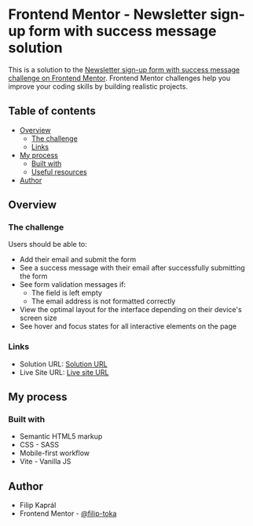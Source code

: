 # Frontend Mentor - Newsletter sign-up form with success message solution

This is a solution to the [Newsletter sign-up form with success message challenge on Frontend Mentor](https://www.frontendmentor.io/challenges/newsletter-signup-form-with-success-message-3FC1AZbNrv). Frontend Mentor challenges help you improve your coding skills by building realistic projects. 

## Table of contents

- [Overview](#overview)
  - [The challenge](#the-challenge)
  - [Links](#links)
- [My process](#my-process)
  - [Built with](#built-with)
  - [Useful resources](#useful-resources)
- [Author](#author)

## Overview

### The challenge

Users should be able to:

- Add their email and submit the form
- See a success message with their email after successfully submitting the form
- See form validation messages if:
  - The field is left empty
  - The email address is not formatted correctly
- View the optimal layout for the interface depending on their device's screen size
- See hover and focus states for all interactive elements on the page

### Links

- Solution URL: [Solution URL](https://github.com/filip-toka/fem-newsletter-sign-up-with-success-message)
- Live Site URL: [Live site URL](https://filip-toka.github.io/fem-newsletter-sign-up-with-success-message)

## My process

### Built with

- Semantic HTML5 markup
- CSS - SASS
- Mobile-first workflow
- Vite - Vanilla JS

## Author

- Filip Kaprál
- Frontend Mentor - [@filip-toka](https://www.frontendmentor.io/profile/filip-toka)
